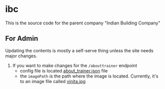 # ibc

This is the source code for the parent company "Indian Building Company"

## For Admin

Updating the contents is mostly a self-serve thing unless the site needs major changes.

1. If you want to make changes for the `/abouttrainer` endpoint
   - config file is located [about_trainer.json](./src/config/about_trainer.json) file
   - the `imagePath` is the path where the image is located. Currently, it's to an image file called [vinita.jpg](./about_trainer/vinita.jpg)
